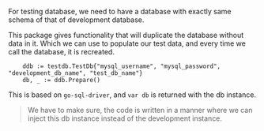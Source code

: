 For testing database, we need to have a database with exactly same schema of that of development database.

This package gives functionality that will duplicate the database without data in it. Which we can use to populate our test data, and every time we call the database, it is recreated.

```
	ddb := testdb.TestDb{"mysql_username", "mysql_password", "development_db_name", "test_db_name"}
	db, _ := ddb.Prepare()
```

This is based on `go-sql-driver`, and `var db` is returned with the db instance.

> We have to make sure, the code is written in a manner where we can inject this db instance instead of the development instance.